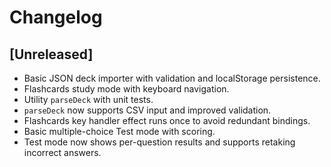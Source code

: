 # Changelog

## [Unreleased]
- Basic JSON deck importer with validation and localStorage persistence.
- Flashcards study mode with keyboard navigation.
- Utility `parseDeck` with unit tests.
- `parseDeck` now supports CSV input and improved validation.
- Flashcards key handler effect runs once to avoid redundant bindings.
- Basic multiple-choice Test mode with scoring.
- Test mode now shows per-question results and supports retaking incorrect answers.
